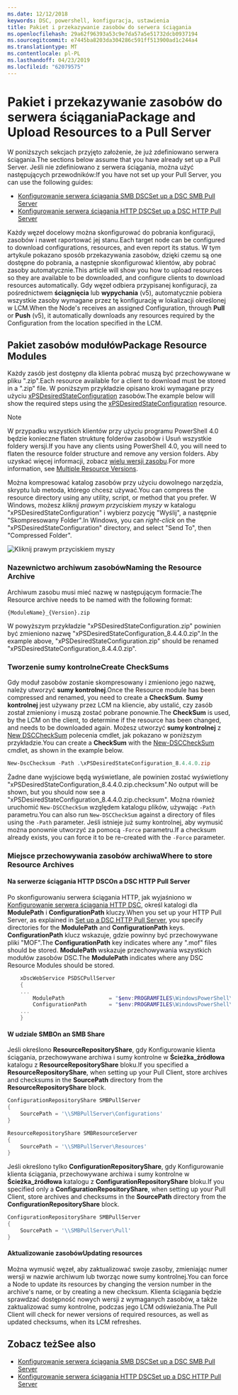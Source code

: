 ```yaml
---
ms.date: 12/12/2018
keywords: DSC, powershell, konfiguracja, ustawienia
title: Pakiet i przekazywanie zasobów do serwera ściągania
ms.openlocfilehash: 29a62f96393a53c9e7da57a5e51732dcb0937194
ms.sourcegitcommit: e7445ba8203da304286c591ff513900ad1c244a4
ms.translationtype: MT
ms.contentlocale: pl-PL
ms.lasthandoff: 04/23/2019
ms.locfileid: "62079575"
---
```

# <a name="package-and-upload-resources-to-a-pull-server"></a><span data-ttu-id="06486-103">Pakiet i przekazywanie zasobów do serwera ściągania</span><span class="sxs-lookup"><span data-stu-id="06486-103">Package and Upload Resources to a Pull Server</span></span>

<span data-ttu-id="06486-104">W poniższych sekcjach przyjęto założenie, że już zdefiniowano serwera ściągania.</span><span class="sxs-lookup"><span data-stu-id="06486-104">The sections below assume that you have already set up a Pull Server.</span></span> <span data-ttu-id="06486-105">Jeśli nie zdefiniowano z serwera ściągania, można użyć następujących przewodników:</span><span class="sxs-lookup"><span data-stu-id="06486-105">If you have not set up your Pull Server, you can use the following guides:</span></span>

- [<span data-ttu-id="06486-106">Konfigurowanie serwera ściągania SMB DSC</span><span class="sxs-lookup"><span data-stu-id="06486-106">Set up a DSC SMB Pull Server</span></span>](pullServerSmb.md)
- [<span data-ttu-id="06486-107">Konfigurowanie serwera ściągania HTTP DSC</span><span class="sxs-lookup"><span data-stu-id="06486-107">Set up a DSC HTTP Pull Server</span></span>](pullServer.md)

<span data-ttu-id="06486-108">Każdy węzeł docelowy można skonfigurować do pobrania konfiguracji, zasobów i nawet raportować jej stanu.</span><span class="sxs-lookup"><span data-stu-id="06486-108">Each target node can be configured to download configurations, resources, and even report its status.</span></span> <span data-ttu-id="06486-109">W tym artykule pokazano sposób przekazywania zasobów, dzięki czemu są one dostępne do pobrania, a następnie skonfigurować klientów, aby pobrać zasoby automatycznie.</span><span class="sxs-lookup"><span data-stu-id="06486-109">This article will show you how to upload resources so they are available to be downloaded, and configure clients to download resources automatically.</span></span> <span data-ttu-id="06486-110">Gdy węzeł odbiera przypisanej konfiguracji, za pośrednictwem **ściągnięcia** lub **wypychania** (v5), automatycznie pobiera wszystkie zasoby wymagane przez tę konfigurację w lokalizacji określonej w LCM.</span><span class="sxs-lookup"><span data-stu-id="06486-110">When the Node's receives an assigned Configuration, through **Pull** or **Push** (v5), it automatically downloads any resources required by the Configuration from the location specified in the LCM.</span></span>

## <a name="package-resource-modules"></a><span data-ttu-id="06486-111">Pakiet zasobów modułów</span><span class="sxs-lookup"><span data-stu-id="06486-111">Package Resource Modules</span></span>

<span data-ttu-id="06486-112">Każdy zasób jest dostępny dla klienta pobrać muszą być przechowywane w pliku ".zip".</span><span class="sxs-lookup"><span data-stu-id="06486-112">Each resource available for a client to download must be stored in a ".zip" file.</span></span> <span data-ttu-id="06486-113">W poniższym przykładzie opisano kroki wymagane przy użyciu [xPSDesiredStateConfiguration](https://www.powershellgallery.com/packages/xPSDesiredStateConfiguration/8.4.0.0) zasobów.</span><span class="sxs-lookup"><span data-stu-id="06486-113">The example below will show the required steps using the [xPSDesiredStateConfiguration](https://www.powershellgallery.com/packages/xPSDesiredStateConfiguration/8.4.0.0) resource.</span></span>

> [!NOTE]
> <span data-ttu-id="06486-114">W przypadku wszystkich klientów przy użyciu programu PowerShell 4.0 będzie konieczne flaten strukturę folderów zasobów i Usuń wszystkie foldery wersji.</span><span class="sxs-lookup"><span data-stu-id="06486-114">If you have any clients using PowerShell 4.0, you will need to flaten the resource folder structure and remove any version folders.</span></span> <span data-ttu-id="06486-115">Aby uzyskać więcej informacji, zobacz [wielu wersji zasobu](../configurations/import-dscresource.md#multiple-resource-versions).</span><span class="sxs-lookup"><span data-stu-id="06486-115">For more information, see [Multiple Resource Versions](../configurations/import-dscresource.md#multiple-resource-versions).</span></span>

<span data-ttu-id="06486-116">Można kompresować katalog zasobów przy użyciu dowolnego narzędzia, skryptu lub metoda, którego chcesz używać.</span><span class="sxs-lookup"><span data-stu-id="06486-116">You can compress the resource directory using any utility, script, or method that you prefer.</span></span> <span data-ttu-id="06486-117">W Windows, możesz *kliknij prawym przyciskiem myszy* w katalogu "xPSDesiredStateConfiguration" i wybierz pozycję "Wyślij", a następnie "Skompresowany Folder".</span><span class="sxs-lookup"><span data-stu-id="06486-117">In Windows, you can *right-click* on the "xPSDesiredStateConfiguration" directory, and select "Send To", then "Compressed Folder".</span></span>

![Kliknij prawym przyciskiem myszy](../media/right-click.gif)

### <a name="naming-the-resource-archive"></a><span data-ttu-id="06486-119">Nazewnictwo archiwum zasobów</span><span class="sxs-lookup"><span data-stu-id="06486-119">Naming the Resource Archive</span></span>

<span data-ttu-id="06486-120">Archiwum zasobu musi mieć nazwę w następującym formacie:</span><span class="sxs-lookup"><span data-stu-id="06486-120">The Resource archive needs to be named with the following format:</span></span>

```
{ModuleName}_{Version}.zip
```

<span data-ttu-id="06486-121">W powyższym przykładzie "xPSDesiredStateConfiguration.zip" powinien być zmieniono nazwę "xPSDesiredStateConfiguration_8.4.4.0.zip".</span><span class="sxs-lookup"><span data-stu-id="06486-121">In the example above, "xPSDesiredStateConfiguration.zip" should be renamed "xPSDesiredStateConfiguration_8.4.4.0.zip".</span></span>

### <a name="create-checksums"></a><span data-ttu-id="06486-122">Tworzenie sumy kontrolne</span><span class="sxs-lookup"><span data-stu-id="06486-122">Create CheckSums</span></span>

<span data-ttu-id="06486-123">Gdy moduł zasobów zostanie skompresowany i zmieniono jego nazwę, należy utworzyć **sumy kontrolnej**.</span><span class="sxs-lookup"><span data-stu-id="06486-123">Once the Resource module has been compressed and renamed, you need to create a **CheckSum**.</span></span>  <span data-ttu-id="06486-124">**Sumy kontrolnej** jest używany przez LCM na kliencie, aby ustalić, czy zasób został zmieniony i muszą zostać pobrane ponownie.</span><span class="sxs-lookup"><span data-stu-id="06486-124">The **CheckSum** is used, by the LCM on the client, to determine if the resource has been changed, and needs to be downloaded again.</span></span> <span data-ttu-id="06486-125">Możesz utworzyć **sumy kontrolnej** z [New DSCCheckSum](/powershell/module/PSDesiredStateConfiguration/New-DSCCheckSum) polecenia cmdlet, jak pokazano w poniższym przykładzie.</span><span class="sxs-lookup"><span data-stu-id="06486-125">You can create a **CheckSum** with the [New-DSCCheckSum](/powershell/module/PSDesiredStateConfiguration/New-DSCCheckSum) cmdlet, as shown in the example below.</span></span>

```powershell
New-DscChecksum -Path .\xPSDesiredStateConfiguration_8.4.4.0.zip
```

<span data-ttu-id="06486-126">Żadne dane wyjściowe będą wyświetlane, ale powinien zostać wyświetlony "xPSDesiredStateConfiguration_8.4.4.0.zip.checksum".</span><span class="sxs-lookup"><span data-stu-id="06486-126">No output will be shown, but you should now see a "xPSDesiredStateConfiguration_8.4.4.0.zip.checksum".</span></span> <span data-ttu-id="06486-127">Można również uruchomić `New-DSCCheckSum` względem katalogu plików, używając `-Path` parametru.</span><span class="sxs-lookup"><span data-stu-id="06486-127">You can also run `New-DSCCheckSum` against a directory of files using the `-Path` parameter.</span></span> <span data-ttu-id="06486-128">Jeśli istnieje już sumy kontrolnej, aby wymusić można ponownie utworzyć za pomocą `-Force` parametru.</span><span class="sxs-lookup"><span data-stu-id="06486-128">If a checksum already exists, you can force it to be re-created with the `-Force` parameter.</span></span>

### <a name="where-to-store-resource-archives"></a><span data-ttu-id="06486-129">Miejsce przechowywania zasobów archiwa</span><span class="sxs-lookup"><span data-stu-id="06486-129">Where to store Resource Archives</span></span>

#### <a name="on-a-dsc-http-pull-server"></a><span data-ttu-id="06486-130">Na serwerze ściągania HTTP DSC</span><span class="sxs-lookup"><span data-stu-id="06486-130">On a DSC HTTP Pull Server</span></span>

<span data-ttu-id="06486-131">Po skonfigurowaniu serwera ściągania HTTP, jak wyjaśniono w [Konfigurowanie serwera ściągania HTTP DSC](pullServer.md), określ katalogi dla **ModulePath** i **ConfigurationPath** kluczy.</span><span class="sxs-lookup"><span data-stu-id="06486-131">When you set up your HTTP Pull Server, as explained in [Set up a DSC HTTP Pull Server](pullServer.md), you specify directories for the **ModulePath** and **ConfigurationPath** keys.</span></span> <span data-ttu-id="06486-132">**ConfigurationPath** klucz wskazuje, gdzie powinny być przechowywane pliki "MOF".</span><span class="sxs-lookup"><span data-stu-id="06486-132">The **ConfigurationPath** key indicates where any ".mof" files should be stored.</span></span> <span data-ttu-id="06486-133">**ModulePath** wskazuje przechowywania wszystkich modułów zasobów DSC.</span><span class="sxs-lookup"><span data-stu-id="06486-133">The **ModulePath** indicates where any DSC Resource Modules should be stored.</span></span>

```powershell
    xDscWebService PSDSCPullServer
    {
    ...
        ModulePath              = "$env:PROGRAMFILES\WindowsPowerShell\DscService\Modules"
        ConfigurationPath       = "$env:PROGRAMFILES\WindowsPowerShell\DscService\Configuration"
    ...
    }

```

#### <a name="on-an-smb-share"></a><span data-ttu-id="06486-134">W udziale SMB</span><span class="sxs-lookup"><span data-stu-id="06486-134">On an SMB Share</span></span>

<span data-ttu-id="06486-135">Jeśli określono **ResourceRepositoryShare**, gdy Konfigurowanie klienta ściągania, przechowywane archiwa i sumy kontrolne w **Ścieżka_źródłowa** katalogu z **ResourceRepositoryShare** bloku.</span><span class="sxs-lookup"><span data-stu-id="06486-135">If you specified a **ResourceRepositoryShare**, when setting up your Pull Client, store archives and checksums in the **SourcePath** directory from the **ResourceRepositoryShare** block.</span></span>

```powershell
ConfigurationRepositoryShare SMBPullServer
{
    SourcePath = '\\SMBPullServer\Configurations'
}

ResourceRepositoryShare SMBResourceServer
{
    SourcePath = '\\SMBPullServer\Resources'
}
```

<span data-ttu-id="06486-136">Jeśli określono tylko **ConfigurationRepositoryShare**, gdy Konfigurowanie klienta ściągania, przechowywane archiwa i sumy kontrolne w **Ścieżka_źródłowa** katalogu z  **ConfigurationRepositoryShare** bloku.</span><span class="sxs-lookup"><span data-stu-id="06486-136">If you specified only a **ConfigurationRepositoryShare**, when setting up your Pull Client, store archives and checksums in the **SourcePath** directory from the **ConfigurationRepositoryShare** block.</span></span>

```powershell
ConfigurationRepositoryShare SMBPullServer
{
    SourcePath = '\\SMBPullServer\Pull'
}
```

#### <a name="updating-resources"></a><span data-ttu-id="06486-137">Aktualizowanie zasobów</span><span class="sxs-lookup"><span data-stu-id="06486-137">Updating resources</span></span>

<span data-ttu-id="06486-138">Można wymusić węzeł, aby zaktualizować swoje zasoby, zmieniając numer wersji w nazwie archiwum lub tworząc nowe sumy kontrolnej.</span><span class="sxs-lookup"><span data-stu-id="06486-138">You can force a Node to update its resources by changing the version number in the archive's name, or by creating a new checksum.</span></span> <span data-ttu-id="06486-139">Klienta ściągania będzie sprawdzać dostępność nowych wersji z wymaganych zasobów, a także zaktualizować sumy kontrolne, podczas jego LCM odświeżania.</span><span class="sxs-lookup"><span data-stu-id="06486-139">The Pull Client will check for newer versions of required resources, as well as updated checksums, when its LCM refreshes.</span></span>

## <a name="see-also"></a><span data-ttu-id="06486-140">Zobacz też</span><span class="sxs-lookup"><span data-stu-id="06486-140">See also</span></span>

- [<span data-ttu-id="06486-141">Konfigurowanie serwera ściągania SMB DSC</span><span class="sxs-lookup"><span data-stu-id="06486-141">Set up a DSC SMB Pull Server</span></span>](pullServerSmb.md)
- [<span data-ttu-id="06486-142">Konfigurowanie serwera ściągania HTTP DSC</span><span class="sxs-lookup"><span data-stu-id="06486-142">Set up a DSC HTTP Pull Server</span></span>](pullServer.md)
